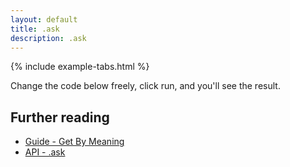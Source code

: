 ```yaml
---
layout: default
title: .ask
description: .ask
---
```


{% include example-tabs.html %}

Change the code below freely, click run, and you'll see the result.

<script src="https://embed.runkit.com"></script>
<div id="cbmsearch"></div>
<script>var notebook = RunKit.createNotebook({
    element: document.getElementById("cbmsearch"),
    title: 'search',
    preamble: "const cbmApi = require('@cbmjs/cbm-api'); const cbm = new cbmApi();",
    minHeight: "250px",
    //onLoad: (n) => n.evaluate(),
    source: "const result1 = await cbm.ask('Return all functions that take a date and convert it to time');\nif (result1.statusCode === 200) {\n    console.log('Found it!');\n}\nconst result2 = await cbm.ask('Gimme the current time');\nif (result2.statusCode === 200) {\n    console.log('Yeah!');\n}"
})</script>

## Further reading

- [Guide - Get By Meaning](./guide/gbm/)
- [API - .ask](./api/main/#ask)
